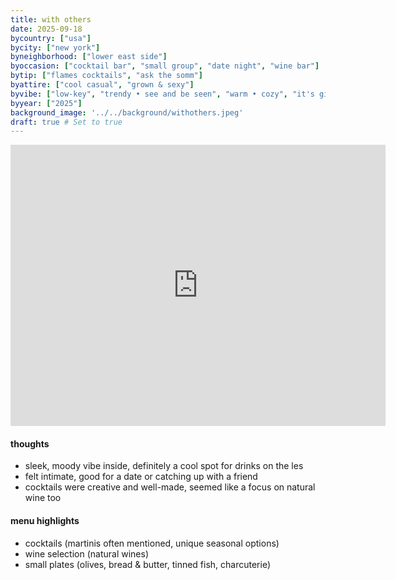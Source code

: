 ```yaml
---
title: with others
date: 2025-09-18
bycountry: ["usa"]
bycity: ["new york"]
byneighborhood: ["lower east side"]
byoccasion: ["cocktail bar", "small group", "date night", "wine bar"]
bytip: ["flames cocktails", "ask the somm"]
byattire: ["cool casual", "grown & sexy"]
byvibe: ["low-key", "trendy • see and be seen", "warm • cozy", "it's giving romance", "clean • modern"]
byyear: ["2025"]
background_image: '../../background/withothers.jpeg'
draft: true # Set to true
---
```


<iframe src="https://www.google.com/maps/embed?pb=!1m18!1m12!1m3!1d2970.746197318896!2d12.438303576607044!3d41.876806765494386!2m3!1f0!2f0!3f0!3m2!1i1024!2i768!4f13.1!3m3!1m2!1s0x132f6000e1174c47%3A0xd916d9ea0fce67dc!2sTrattoria%20Da%20Cesare%20al%20Casaletto!5e0!3m2!1sen!2sus!4v1702065230408!5m2!1sen!2sus0" width="600" height="450" style="border:0;" allowfullscreen="" loading="lazy" referrerpolicy="no-referrer-when-downgrade"></iframe>

#### thoughts
* sleek, moody vibe inside, definitely a cool spot for drinks on the les
* felt intimate, good for a date or catching up with a friend
* cocktails were creative and well-made, seemed like a focus on natural wine too

#### menu highlights
* cocktails (martinis often mentioned, unique seasonal options)
* wine selection (natural wines)
* small plates (olives, bread & butter, tinned fish, charcuterie)